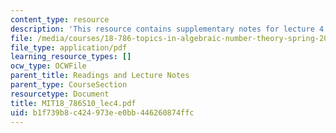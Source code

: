 ```yaml
---
content_type: resource
description: 'This resource contains supplementary notes for lecture 4. '
file: /media/courses/18-786-topics-in-algebraic-number-theory-spring-2010/b1f739b8c424973ee0bb446260874ffc_MIT18_786S10_lec4.pdf
file_type: application/pdf
learning_resource_types: []
ocw_type: OCWFile
parent_title: Readings and Lecture Notes
parent_type: CourseSection
resourcetype: Document
title: MIT18_786S10_lec4.pdf
uid: b1f739b8-c424-973e-e0bb-446260874ffc
---
```

